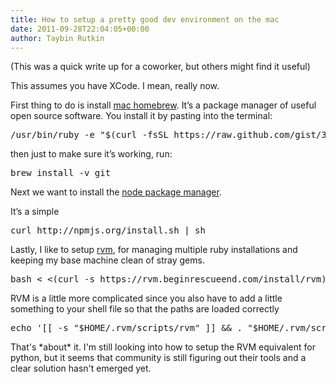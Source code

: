 ```yaml
---
title: How to setup a pretty good dev environment on the mac
date: 2011-09-28T22:04:05+00:00
author: Taybin Rutkin
---
```


(This was a quick write up for a coworker, but others might find it useful)

This assumes you have XCode. I mean, really now.

First thing to do is install [mac homebrew](http://mxcl.github.com/homebrew/). It&#8217;s a package manager of useful open source software. You install it by pasting into the terminal:

<pre>/usr/bin/ruby -e "$(curl -fsSL https://raw.github.com/gist/323731)"
</pre>

then just to make sure it&#8217;s working, run:

<pre>brew install -v git
</pre>

Next we want to install the [node package manager](http://npmjs.org/).

It&#8217;s a simple

<pre>curl http://npmjs.org/install.sh | sh
</pre>

Lastly, I like to setup [rvm](http://beginrescueend.com/), for managing multiple ruby installations and keeping my base machine clean of stray gems.

<pre>bash &lt; &lt;(curl -s https://rvm.beginrescueend.com/install/rvm)
</pre>

RVM is a little more complicated since you also have to add a little something to your shell file so that the paths are loaded correctly

<pre>echo '[[ -s "$HOME/.rvm/scripts/rvm" ]] && . "$HOME/.rvm/scripts/rvm"
</pre>

That's \*about\* it. I'm still looking into how to setup the RVM equivalent for python, but it seems that community is still figuring out their tools and a clear solution hasn't emerged yet.

